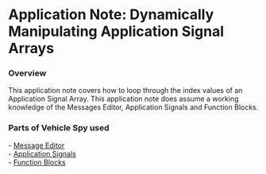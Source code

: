 # Application Note: Dynamically Manipulating Application Signal Arrays

### Overview

This application note covers how to loop through the index values of an Application Signal Array. This application note does assume a working knowledge of the Messages Editor, Application Signals and Function Blocks.

### Parts of Vehicle Spy used

\- [Message Editor](../../vehicle-spy-main-menus/main-menu-spy-networks/message-editor/)\
\- [Application Signals](../../vehicle-spy-main-menus/main-menu-scripting-and-automation/application-signals/)\
\- [Function Blocks](../../vehicle-spy-main-menus/main-menu-scripting-and-automation/function-blocks/)
